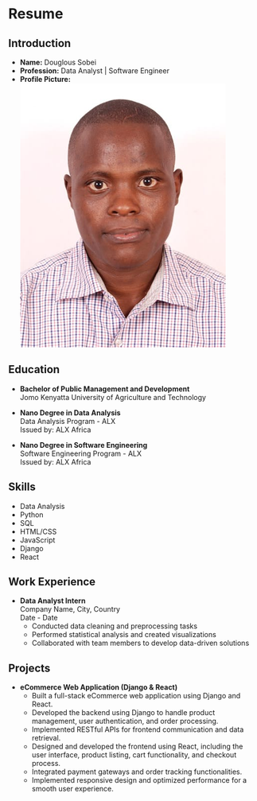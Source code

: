 # Resume

## Introduction
- **Name:** Douglous Sobei
- **Profession:** Data Analyst | Software Engineer
- **Profile Picture:** <img class="profile-picture" src="./images/profile.jpeg" alt="Profile Picture">

## Education
- **Bachelor of Public Management and Development**  
  Jomo Kenyatta University of Agriculture and Technology

- **Nano Degree in Data Analysis**  
  Data Analysis Program - ALX  
  Issued by: ALX Africa

- **Nano Degree in Software Engineering**  
  Software Engineering Program - ALX  
  Issued by: ALX Africa

## Skills
- Data Analysis
- Python
- SQL
- HTML/CSS
- JavaScript
- Django
- React

## Work Experience
- **Data Analyst Intern**  
  Company Name, City, Country  
  Date - Date
  - Conducted data cleaning and preprocessing tasks
  - Performed statistical analysis and created visualizations
  - Collaborated with team members to develop data-driven solutions

## Projects
- **eCommerce Web Application (Django & React)**
  - Built a full-stack eCommerce web application using Django and React.
  - Developed the backend using Django to handle product management, user authentication, and order processing.
  - Implemented RESTful APIs for frontend communication and data retrieval.
  - Designed and developed the frontend using React, including the user interface, product listing, cart functionality, and checkout process.
  - Integrated payment gateways and order tracking functionalities.
  - Implemented responsive design and optimized performance for a smooth user experience.

